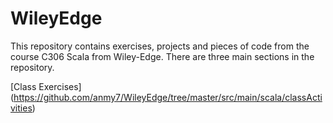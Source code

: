 # WileyEdge

This repository contains exercises, projects and pieces of code from the course C306 Scala from Wiley-Edge.
There are three main sections in the repository.

[Class Exercises] (https://github.com/anmy7/WileyEdge/tree/master/src/main/scala/classActivities)
